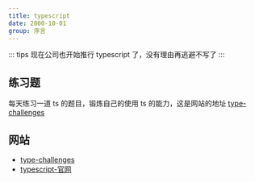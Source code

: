 ```yaml
---
title: typescript
date: 2000-10-01
group: 序言
---
```


::: tips
现在公司也开始推行 typescript 了，没有理由再逃避不写了
:::

## 练习题

每天练习一道 ts 的题目，锻炼自己的使用 ts 的能力，这是网站的地址 [type-challenges](https://github.com/type-challenges/type-challenges/blob/main/README.zh-CN.md)

## 网站

- [type-challenges](https://github.com/type-challenges/type-challenges/blob/main/README.zh-CN.md)
- [typescript-官网](https://www.typescriptlang.org/)
